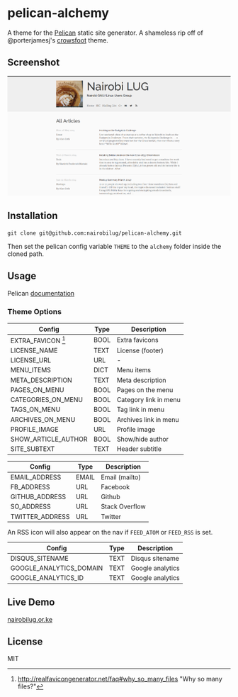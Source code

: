 # pelican-alchemy

A theme for the [Pelican](http://getpelican.com) static site generator. A shameless rip off of @porterjamesj's [crowsfoot](http://github.com/porterjamesj/crowsfoot) theme.


## Screenshot

![pelican-alchemy](screenshot.png)


## Installation

`git clone git@github.com:nairobilug/pelican-alchemy.git`

Then set the pelican config variable `THEME` to the `alchemy` folder inside the cloned path.


## Usage

Pelican [documentation](http://docs.getpelican.com/en/latest/)


### Theme Options

| Config                    | Type       | Description               |
| ------------------------- | ---------- | ------------------------- |
| EXTRA_FAVICON [^1]        | BOOL       | Extra favicons            |
| LICENSE_NAME              | TEXT       | License (footer)          |
| LICENSE_URL               | URL        | -                         |
| MENU_ITEMS                | DICT       | Menu items                |
| META_DESCRIPTION          | TEXT       | Meta description          |
| PAGES_ON_MENU             | BOOL       | Pages on the menu         |
| CATEGORIES_ON_MENU        | BOOL       | Category link in menu     |
| TAGS_ON_MENU              | BOOL       | Tag link in menu          |
| ARCHIVES_ON_MENU          | BOOL       | Archives link in menu     |
| PROFILE_IMAGE             | URL        | Profile image             |
| SHOW_ARTICLE_AUTHOR       | BOOL       | Show/hide author          |
| SITE_SUBTEXT              | TEXT       | Header subtitle           |

| Config                    | Type       | Description               |
| ------------------------- | ---------- | ------------------------- |
| EMAIL_ADDRESS             | EMAIL      | Email (mailto)            |
| FB_ADDRESS                | URL        | Facebook                  |
| GITHUB_ADDRESS            | URL        | Github                    |
| SO_ADDRESS                | URL        | Stack Overflow            |
| TWITTER_ADDRESS           | URL        | Twitter                   |

An RSS icon will also appear on the nav if `FEED_ATOM` or `FEED_RSS` is set.

| Config                    | Type       | Description               |
| ------------------------- | ---------- | ------------------------- |
| DISQUS_SITENAME           | TEXT       | Disqus sitename           |
| GOOGLE_ANALYTICS_DOMAIN   | TEXT       | Google analytics          |
| GOOGLE_ANALYTICS_ID       | TEXT       | Google analytics          |


## Live Demo

[nairobilug.or.ke](http://nairobilug.or.ke)


## License

MIT


[^1]: http://realfavicongenerator.net/faq#why_so_many_files "Why so many files?"
